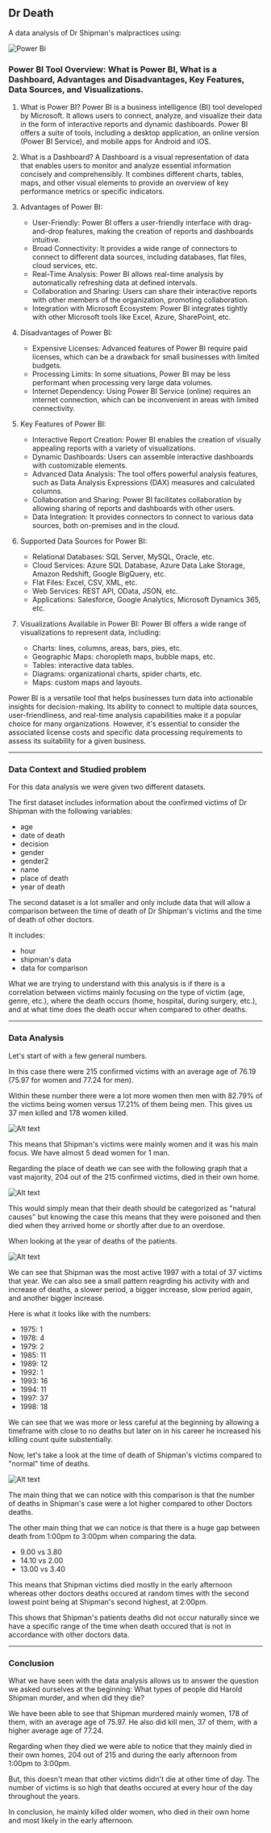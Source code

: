 ## Dr Death

A data analysis of Dr Shipman's malpractices using:

![Power Bi](https://img.shields.io/badge/power_bi-F2C811?style=for-the-badge&logo=powerbi&logoColor=black)

### Power BI Tool Overview: What is Power BI, What is a Dashboard, Advantages and Disadvantages, Key Features, Data Sources, and Visualizations.

1.  What is Power BI? Power BI is a business intelligence (BI) tool developed by Microsoft. It allows users to connect, analyze, and visualize their data in the form of interactive reports and dynamic dashboards. Power BI offers a suite of tools, including a desktop application, an online version (Power BI Service), and mobile apps for Android and iOS.
    
2.  What is a Dashboard? A Dashboard is a visual representation of data that enables users to monitor and analyze essential information concisely and comprehensibly. It combines different charts, tables, maps, and other visual elements to provide an overview of key performance metrics or specific indicators.
    
3.  Advantages of Power BI:
    
    -   User-Friendly: Power BI offers a user-friendly interface with drag-and-drop features, making the creation of reports and dashboards intuitive.
    -   Broad Connectivity: It provides a wide range of connectors to connect to different data sources, including databases, flat files, cloud services, etc.
    -   Real-Time Analysis: Power BI allows real-time analysis by automatically refreshing data at defined intervals.
    -   Collaboration and Sharing: Users can share their interactive reports with other members of the organization, promoting collaboration.
    -   Integration with Microsoft Ecosystem: Power BI integrates tightly with other Microsoft tools like Excel, Azure, SharePoint, etc.
4.  Disadvantages of Power BI:
    
    -   Expensive Licenses: Advanced features of Power BI require paid licenses, which can be a drawback for small businesses with limited budgets.
    -   Processing Limits: In some situations, Power BI may be less performant when processing very large data volumes.
    -   Internet Dependency: Using Power BI Service (online) requires an internet connection, which can be inconvenient in areas with limited connectivity.
5.  Key Features of Power BI:
    
    -   Interactive Report Creation: Power BI enables the creation of visually appealing reports with a variety of visualizations.
    -   Dynamic Dashboards: Users can assemble interactive dashboards with customizable elements.
    -   Advanced Data Analysis: The tool offers powerful analysis features, such as Data Analysis Expressions (DAX) measures and calculated columns.
    -   Collaboration and Sharing: Power BI facilitates collaboration by allowing sharing of reports and dashboards with other users.
    -   Data Integration: It provides connectors to connect to various data sources, both on-premises and in the cloud.
6.  Supported Data Sources for Power BI:
    
    -   Relational Databases: SQL Server, MySQL, Oracle, etc.
    -   Cloud Services: Azure SQL Database, Azure Data Lake Storage, Amazon Redshift, Google BigQuery, etc.
    -   Flat Files: Excel, CSV, XML, etc.
    -   Web Services: REST API, OData, JSON, etc.
    -   Applications: Salesforce, Google Analytics, Microsoft Dynamics 365, etc.
7.  Visualizations Available in Power BI: Power BI offers a wide range of visualizations to represent data, including:
    
    -   Charts: lines, columns, areas, bars, pies, etc.
    -   Geographic Maps: choropleth maps, bubble maps, etc.
    -   Tables: interactive data tables.
    -   Diagrams: organizational charts, spider charts, etc.
    -   Maps: custom maps and layouts.

Power BI is a versatile tool that helps businesses turn data into actionable insights for decision-making. Its ability to connect to multiple data sources, user-friendliness, and real-time analysis capabilities make it a popular choice for many organizations. However, it's essential to consider the associated license costs and specific data processing requirements to assess its suitability for a given business.

---

### Data Context and Studied problem

For this data analysis we were given two different datasets. 

The first dataset includes information about the confirmed victims of Dr Shipman with the following variables: 
* age
* date of death
* decision
* gender
* gender2
* name
* place of death
* year of death

The second dataset is a lot smaller and only include data that will allow a comparison between the time of death of Dr Shipman's victims and the time of death of other doctors. 

It includes:
* hour
* shipman's data
* data for comparison

What we are trying to understand with this analysis is if there is a correlation between victims mainly focusing on the type of victim (age, genre, etc.), where the death occurs (home, hospital, during surgery, etc.), and at what time does the death occur when compared to other deaths. 

---
### Data Analysis

Let's start of with a few general numbers. 

In this case there were 215 confirmed victims with an average age of 76.19 (75.97 for women and 77.24 for men).


Within these number there were a lot more women then men with 82.79% of the victims being women versus 17.21% of them being men. This gives us 37 men killed and 178 women killed.

![Alt text](/../<images>/path/to/percentage_of_deaths_by_gender.png?raw=true "Deaths by Gender")

This means that Shipman's victims were mainly women and it was his main focus. We have almost 5 dead women for 1 man. 

Regarding the place of death we can see with the following graph that a vast majority, 204 out of the 215 confirmed victims, died in their own home. 

![Alt text](/../<images>/path/to/number_of_deaths_by_place_of_death.png?raw=true "Place of Death")

This would simply mean that their death should be categorized as "natural causes" but knowing the case this means that they were poisoned and then died when they arrived home or shortly after due to an overdose. 

When looking at the year of deaths of the patients. 

![Alt text](/../<images>/path/to/number_of_deaths_by_year_of_death.png?raw=true "Year of Death")

We can see that Shipman was the most active 1997 with a total of 37 victims that year. We can also see a small pattern reagrding his activity with and increase of deaths, a slower period, a bigger increase, slow period again, and another bigger increase. 

Here is what it looks like with the numbers:
* 1975: 1
* 1978: 4
* 1979: 2
* 1985: 11
* 1989: 12
* 1992: 1
* 1993: 16
* 1994: 11
* 1997: 37
* 1998: 18

We can see that we was more or less careful at the beginning by allowing a timeframe with close to no deaths but later on in his career he increased his killing count quite substentially. 

Now, let's take a look at the time of death of Shipman's victims compared to "normal" time of deaths. 

![Alt text](/../<images>/path/to/other_doctors_patients_and_shipman_patients_by_hour_of_death.png?raw=true "Time of Death")

The main thing that we can notice with this comparison is that the number of deaths in Shipman's case were a lot higher compared to other Doctors deaths. 

The other main thing that we can notice is that there is a huge gap between death from 1:00pm to 3:00pm when comparing the data. 

* 9.00 vs 3.80
* 14.10 vs 2.00
* 13.00 vs 3.40

This means that Shipman victims died mostly in the early afternoon whereas other doctors deaths occured at random times with the second lowest point being at Shipman's second highest, at 2:00pm. 

This shows that Shipman's patients deaths did not occur naturally since we have a specific range of the time when death occured that is not in accordance with other doctors data.

---
### Conclusion

What we have seen with the data analysis allows us to answer the question we asked ourselves at the beginning: What types of people did Harold Shipman murder, and when did they die?

We have been able to see that Shipman murdered mainly women, 178 of them, with an average age of 75.97. He also did kill men, 37 of them, with a higher average age of 77.24.

Regarding when they died we were able to notice that they mainly died in their own homes, 204 out of 215 and during the early afternoon from 1:00pm to 3:00pm. 

But, this doesn't mean that other victims didn't die at other time of day. The number of victims is so high that deaths occured at every hour of the day throughout the years.

In conclusion, he mainly killed older women, who died in their own home and most likely in the early afternoon. 
